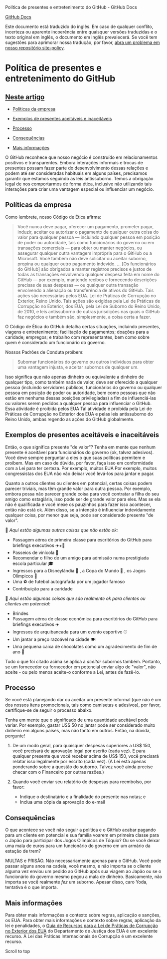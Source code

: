 Política de presentes e entretenimento do GitHub - GitHub Docs

[](/pt)[GitHub Docs](/pt)

Este documento está traduzido do inglês. Em caso de qualquer conflito, incerteza ou aparente incoerência entre quaisquer versões traduzidas e o texto original em inglês, o documento em inglês prevalecerá. Se você tem sugestões para aprimorar nossa tradução, por favor, [abra um problema em nosso repositório site-policy](https://github.com/github/site-policy/issues).

Política de presentes e entretenimento do GitHub
==========

[Neste artigo](/github/site-policy/github-gifts-and-entertainment-policy#in-this-article)
----------

* [Políticas da empresa](#company-policies)

* [Exemplos de presentes aceitáveis e inaceitáveis](#examples-of-acceptable-and-unacceptable-gifts)

* [Processo](#process)

* [Consequências](#consequences)

* [Mais informações](#more-information)

O GitHub reconhece que nosso negócio é construído em relacionamentos positivos e transparentes. Embora interações informais e trocas de presentes possam fazer parte do desenvolvimento dessas relações e podem até ser consideradas habituais em alguns países, precisamos garantir que estamos seguindo as leis antissuborno. Temos a obrigação legal de nos comportarmos de forma ética, inclusive não utilizando tais interações para criar uma vantagem especial ou influenciar um negócio.

[](#company-policies)Políticas da empresa
----------

Como lembrete, nosso Código de Ética afirma:

>
>
> Você nunca deve pagar, oferecer um pagamento, prometer pagar, induzir, aceitar ou autorizar o pagamento de qualquer outra coisa do valor para qualquer pessoa — incluindo qualquer pessoa em posição de poder ou autoridade, tais como funcionários do governo ou em transações comerciais — para obter ou manter negócios, ou assegurar qualquer outra vantagem imprópria para o GitHub ou a Microsoft. Você também não deve solicitar ou aceitar suborno, propina ou qualquer outro pagamento indevido. ... [Os funcionários do GitHub] são obrigados a manter registros precisos e justos de todas as transações envolvendo qualquer despesa feita em nome do GitHub — por exemplo, mantendo recibos e fornecendo descrições precisas de suas despesas — ou qualquer outra transação envolvendo a alienação ou transferência de ativos do GitHub. Tais ações são necessárias pelos EUA. Lei de Práticas de Corrupção no Exterior, Reino Unido. Tais ações são exigidas pela Lei de Práticas de Corrupção no Exterior, dos EUA, pela Lei de Suborno do Reino Unido, de 2010, e leis antissuborno de outras jurisdições nas quais o GitHub faz negócios e também são, simplesmente, a coisa certa a fazer.
>
>

O Código de Ética do GitHub detalha certas situações, incluindo presentes, viagens e entretenimento; facilitação de pagamentos; doações para a caridade; empregos; e trabalho com representantes, bem como sobre quem é considerado um funcionário do governo.

Nossos Padrões de Conduta proíbem:

>
>
> Subornar funcionários do governo ou outros indivíduos para obter uma vantagem injusta, e aceitar subornos de qualquer um.
>
>

Isso significa que não apenas dinheiro ou equivalente a dinheiro de qualquer tipo, como também nada de valor, deve ser oferecido a qualquer pessoa (incluindo servidores públicos, funcionários do governo ou qualquer pessoa em posição de poder ou autoridade, bem como pessoas que não estão em nenhuma dessas posições privilegiadas) a fim de influenciá-las ou valores serem pedidos a qualquer pessoa para influenciar o GitHub. Essa atividade é proibida pelos EUA Tal atividade é proibida pela Lei de Práticas de Corrupção no Exterior dos EUA e pelas leis antissuborno do Reino Unido, ambas regendo as ações do GitHub globalmente.

[](#examples-of-acceptable-and-unacceptable-gifts)Exemplos de presentes aceitáveis e inaceitáveis
----------

Então, o que significa presente "de valor"? Tenha em mente que nenhum presente é aceitável para funcionários do governo (ok, talvez adesivos). Você deve sempre perguntar a eles o que suas políticas permitem e proíbem. Mas em caso de dúvida, por favor, faça isso em conformidade com a Lei para ter certeza. Por exemplo, muitos EUA Por exemplo, muitos congressistas dos EUA não vão deixar você levá-los para jantar e pagar.

Quanto a outros clientes ou clientes em potencial, certas coisas podem parecer triviais, mas têm grande valor para outra pessoa. Por exemplo, embora possa não parecer grande coisa para você contratar a filha do seu amigo como estagiária, isso pode ser de grande valor para eles. Mas se ela não é qualificada e você mexe os pauzinhos para fazer isso acontecer, então não está ok. Além disso, se a intenção é influenciar indevidamente qualquer coisa, por menor que seja, pode ser considerado presente "de valor".

🙅 *Aqui estão algumas outras coisas que não estão ok:*

* Passagem aérea de primeira classe para escritórios do GitHub para briefings executivos ✈️+🍾
* Passeios de vinícola 🍷
* Recomendar o filho de um amigo para admissão numa prestigiada escola particular 🎓
* Ingressos para a Disneylândia 👸 , a Copa do Mundo 🥅 , os Jogos Olímpicos 🏅
* Uma ⚽️ de futebol autografada por um jogador famoso
* Contribuição para a caridade

🙆 *Aqui estão algumas coisas que são realmente ok para clientes ou clientes em potencial:*

* Brindes
* Passagem aérea de classe econômica para escritórios do GitHub para briefings executivos ✈️
* Ingressos de arquibancada para um evento esportivo ⚾
* Um jantar a preço razoável na cidade 🍽
* Uma pequena caixa de chocolates como um agradecimento de fim de ano 🍫

Tudo o que foi citado acima se aplica a *aceitar* subornos também. Portanto, se um fornecedor ou fornecedor em potencial enviar algo de "valor", não aceite - ou pelo menos aceite-o conforme a Lei, antes de fazê-lo.

[](#process)Processo
----------

Se você está planejando dar ou aceitar um presente informal (que não é um dos nossos itens promocionais, tais como camisetas e adesivos), por favor, certifique-se de seguir o processo abaixo.

Tenha em mente que o significado de uma quantidade aceitável pode variar. Por exemplo, gastar US$ 50 no jantar pode ser considerado muito dinheiro em alguns países, mas não tanto em outros. Então, na dúvida, pergunte!

1. De um modo geral, para quaisquer despesas superiores a US$ 150, você precisará de aprovação legal por escrito (cada vez). E para qualquer presente que você receber acima de US$ 150, você precisará relatar isso legalmente por escrito (cada vez). (A Lei está apenas ponderando sobre a questão do suborno. Talvez você ainda precise checar com o Financeiro por outras razões.)

2. Quando você enviar seu relatório de despesas para reembolso, por favor:

   * Indique o destinatário e a finalidade do presente nas notas; e
   * Inclua uma cópia da aprovação do e-mail

[](#consequences)Consequências
----------

O que acontece se você não seguir a política e o GitHub acabar pagando para um cliente em potencial e sua família voarem em primeira classe para o Japão para participar dos Jogos Olímpicos de Tóquio? Ou se você deixar uma mala de euros para um funcionário do governo em um armário da estação de trem?

MULTAS e PRISÃO. Não necessariamente apenas para o GitHub. Você pode passar alguns anos na cadeia, você mesmo, e não importa se o cliente alguma vez enviou um pedido ao GitHub após sua viagem ao Japão ou se o funcionário do governo mesmo pegou a mala de dinheiro. Basicamente, não importa se você realmente *fez* um suborno. Apesar disso, caro Yoda, tentativa é o que importa.

[](#more-information)Mais informações
----------

Para obter mais informações e contexto sobre regras, aplicação e sanções, os EUA. Para obter mais informações e contexto sobre regras, aplicação da lei e penalidades, o [Guia de Recursos para a Lei de Práticas de Corrupção no Exterior dos EUA](https://www.justice.gov/sites/default/files/criminal-fraud/legacy/2015/01/16/guide.pdf) do Departamento de Justiça dos EUA é um excelente recurso. A Lei das Práticas Internacionais de Corrupção é um excelente recurso.

Scroll to top

